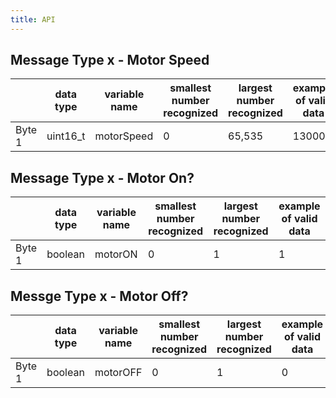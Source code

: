 ```yaml
---
title: API
--- 
```

## Message Type x - Motor Speed
|     | data type | variable name | smallest number recognized | largest number recognized | example of valid data |
|-----|-----------|---------------|----------------------------|---------------------------|-----------------------|
| Byte 1 | uint16_t | motorSpeed | 0 | 65,535 | 13000 |
## Message Type x - Motor On?
|     | data type | variable name | smallest number recognized | largest number recognized | example of valid data |
|-----|-----------|---------------|----------------------------|---------------------------|-----------------------|
|Byte 1 | boolean | motorON | 0 | 1 | 1 |
## Messge Type x - Motor Off?
|     | data type | variable name | smallest number recognized | largest number recognized | example of valid data |
|-----|-----------|---------------|----------------------------|---------------------------|-----------------------|
|Byte 1 | boolean | motorOFF | 0 | 1 | 0 |

